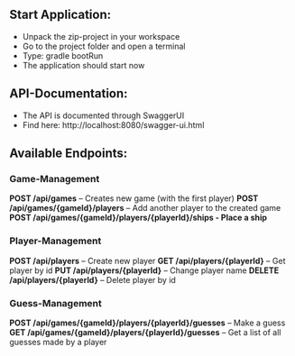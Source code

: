 ## Start Application:

* Unpack the zip-project in your workspace
* Go to the project folder and open a terminal
* Type: gradle bootRun
* The application should start now

## API-Documentation:

* The API is documented through SwaggerUI
* Find here: http://localhost:8080/swagger-ui.html

## Available Endpoints:
### Game-Management

**POST /api/games** – Creates new game (with the first player)
**POST /api/games/{gameId}/players** – Add another player to the created game
**POST /api/games/{gameId}/players/{playerId}/ships - Place a ship** 

### Player-Management

**POST /api/players** – Create new player
**GET /api/players/{playerId}** – Get player by id
**PUT /api/players/{playerId}** – Change player name
**DELETE /api/players/{playerId}** – Delete player by id

### Guess-Management

**POST /api/games/{gameId}/players/{playerId}/guesses** – Make a guess
**GET /api/games/{gameId}/players/{playerId}/guesses** – Get a list of all guesses made by a player
